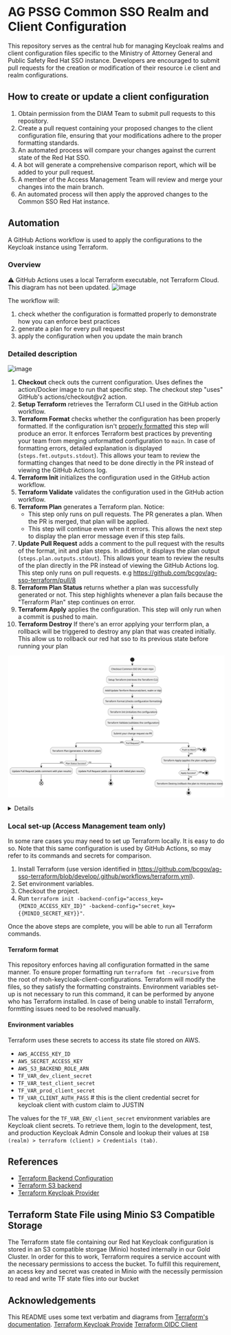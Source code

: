 # AG PSSG Common SSO Realm and Client Configuration

This repository serves as the central hub for managing Keycloak realms and client configuration files specific to the Ministry of Attorney General and Public Safety Red Hat SSO instance. Developers are encouraged to submit pull requests for the creation or modification of their resource i.e client and realm configurations.

## How to create or update a client configuration

1. Obtain permission from the DIAM Team to submit pull requests to this repository.
2. Create a pull request containing your proposed changes to the client configuration file, ensuring that your modifications adhere to the proper formatting standards.
3. An automated process will compare your changes against the current state of the Red Hat SSO.
4. A bot will generate a comprehensive comparison report, which will be added to your pull request.
5. A member of the Access Management Team will review and merge your changes into the main branch.
6. An automated process will then apply the approved changes to the Common SSO Red Hat instance.

## Automation

A GitHub Actions workflow is used to apply the configurations to the Keycloak instance using Terraform.

### Overview

⚠ GitHub Actions uses a local Terraform executable, not Terraform Cloud. This diagram has not been updated.
![image](https://user-images.githubusercontent.com/1767127/169346578-be0c2c46-deb5-4ceb-879f-9710534e3eeb.png)

The workflow will:

1. check whether the configuration is formatted properly to demonstrate how you can enforce best practices
2. generate a plan for every pull request
3. apply the configuration when you update the main branch

### Detailed description

![image](https://user-images.githubusercontent.com/1767127/169342125-20158f98-8094-4430-b2b3-4f3f539bd367.png)


1. **Checkout** check outs the current configuration. Uses defines the action/Docker image to run that specific step. The checkout step "uses" GitHub's actions/checkout@v2 action.
1. **Setup Terraform** retrieves the Terraform CLI used in the GitHub action workflow.
1. **Terraform Format** checks whether the configuration has been properly formatted. If the configuration isn't [properly formatted](#terraform-format) this step will produce an error. It enforces Terraform best practices by preventing your team from merging unformatted configuration to `main`. In case of formatting errors, detailed explanation is displayed (`steps.fmt.outputs.stdout`). This allows your team to review the formatting changes that need to be done directly in the PR instead of viewing the GitHub Actions log. 
1. **Terraform Init** initializes the configuration used in the GitHub action workflow.
1. **Terraform Validate** validates the configuration used in the GitHub action workflow.
1. **Terraform Plan** generates a Terraform plan. Notice:
    * This step only runs on pull requests. The PR generates a plan. When the PR is merged, that plan will be applied.
    * This step will continue even when it errors. This allows the next step to display the plan error message even if
      this step fails.
1. **Update Pull Request** adds a comment to the pull request with the results of the format, init and plan steps. In addition, it displays the plan output (`steps.plan.outputs.stdout`). This allows your team to review the results of the plan directly in the PR instead of viewing the GitHub Actions log. This step only runs on pull requests. e.g https://github.com/bcgov/ag-sso-terraform/pull/8 
1. **Terraform Plan Status** returns whether a plan was successfully generated or not. This step highlights whenever a plan fails because the "Terraform Plan" step continues on error.
1. **Terraform Apply** applies the configuration. This step will only run when a commit is pushed to main.
1. **Terraform Destroy** If there's an error applying your terrform plan, a rollback will be triggered to destroy any plan that was created initially. This allow us to rollback our red hat sso to its previous state before running your plan

![Commonsso Image](commonsso.svg)
<details>

```
@startuml commonsso
!define STEP_BG_COLOR #B0C4DE
!define DECISION_COLOR #90EE90
!define STOP_COLOR #FF6347

skinparam rectangle {
  BackgroundColor STEP_BG_COLOR
  BorderColor #000000
  BorderThickness 2
}

skinparam decision {
  BackgroundColor DECISION_COLOR
  BorderColor #000000
}

skinparam stop {
  BackgroundColor STOP_COLOR
  BorderColor #000000
}

|Workflow|
start
:Checkout Common-SSO IAC main repo;
:Setup Terraform (retrieves the Terraform CLI);
:Add/Update Terrform Resource(client, realm or idp);
:Terraform Format (checks configuration formatting);
:Terraform Init (initializes the configuration);
:Terraform Validate (validates the configuration);
:Submit your change request via PR;
if (Pull Request?) then (yes)
  :Terraform Plan (generates a Terraform plan);
  if (Plan Status Success?) then (yes)
    :Update Pull Request (adds comment with plan results);
end
  else (no)
    :Update Pull Request (adds comment with failed plan results);
    stop
  endif
else (no)
  if (Push to Main?) then (yes)
    :Terraform Apply (applies the plan configuration);
    if (Apply Success?) then (yes)
      stop
    else (no)
      :Terraform Destroy (rollback the plan to minio previous state);
      stop
    endif
  else (no)
    stop
  endif
endif
@enduml
```

</details>

### Local set-up (Access Management team only)

In some rare cases you may need to set up Terraform locally. It is easy to do so. Note that this same
configuration is used by GitHub Actions, so may refer to its commands and secrets for comparison.

1. Install Terraform (use version identified in https://github.com/bcgov/ag-sso-terraform/blob/develop/.github/workflows/terraform.yml).
2. Set environment variables.
3. Checkout the project.
4. Run `terraform init -backend-config="access_key={MINIO_ACCESS_KEY_ID}" -backend-config="secret_key={{MINIO_SECRET_KEY}}"`.

Once the above steps are complete, you will be able to run all Terraform commands.

#### Terraform format

This repository enforces having all configuration formatted in the same manner. 
To ensure proper formatting run `terraform fmt -recursive` from the root of moh-keycloak-client-configurations.
Terraform will modify the files, so they satisfy the formatting constraints.
Environment variables set-up is not necessary to run this command, it can be performed by anyone who has Terraform installed.
In case of being unable to install Terraform, formtting issues need to be resolved manually. 


#### Environment variables

Terraform uses these secrets to access its state file stored on AWS.

* `AWS_ACCESS_KEY_ID`
* `AWS_SECRET_ACCESS_KEY`
* `AWS_S3_BACKEND_ROLE_ARN`
* `TF_VAR_dev_client_secret`
* `TF_VAR_test_client_secret`
* `TF_VAR_prod_client_secret`
* `TF_VAR_CLIENT_AUTH_PASS` # this is the client credential secret for keycloak client with custom claim to JUSTIN

The values for the `TF_VAR_ENV_client_secret` environment variables are Keycloak client secrets. To retrieve them, login to the development, test, and production Keycloak Admin Console and lookup their values at `ISB (realm) > terraform (client) > Credentials (tab)`.

## References

* [Terraform Backend Configuration](https://www.terraform.io/language/settings/backends/configuration)
* [Terraform S3 backend](https://www.terraform.io/language/settings/backends/s3)
* [Terraform Keycloak Provider](https://registry.terraform.io/providers/mrparkers/keycloak/latest/docs)

## Terraform State File using Minio S3 Compatible Storage

The Terraform state file containing our Red hat Keycloak configuration is stored in an S3 compatible storgae (Minio) hosted internally in our Gold Cluster. In order for this to work, Terraform requires a service account with the necessary permissions to access the bucket. To fulfill this requirement, an acess key and secret was created in Minio with the necessily permission to read and write TF state files into our bucket



## Acknowledgements

This README uses some text verbatim and diagrams
from [Terraform's documentation](https://learn.hashicorp.com/tutorials/terraform/github-actions).
[Terraform Keycloak Provide](https://registry.terraform.io/providers/mrparkers/keycloak/latest/docs)
[Terraform OIDC Client](https://registry.terraform.io/providers/mrparkers/keycloak/latest/docs/resources/openid_client)
